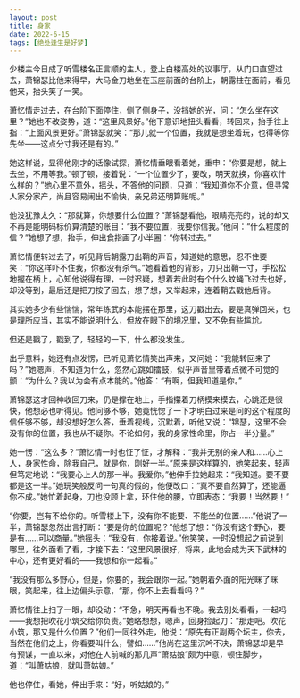 ```yaml
---
layout: post
title: 身家
date: 2022-6-15
tags: [绝处逢生是好梦]
---
```


少楼主今日成了听雪楼名正言顺的主人，登上白楼高处的议事厅，从门口直望过去，萧锦瑟比他来得早，大马金刀地坐在玉座前面的台阶上，朝露拄在面前，看见他来，抬头笑了一笑。

萧忆情走过去，在台阶下面停住，侧了侧身子，没挡她的光，问：“怎么坐在这里？”她也不改姿势，道：“这里风景好。”他下意识地扭头看看，转回来，抬手往上指：“上面风景更好。”萧锦瑟就笑：“那儿就一个位置，我就是想坐着玩，也得等你先坐——这点分寸我还是有的。”

她这样说，显得他刚才的话像试探，萧忆情垂眼看着她，重申：“你要是想，就上去坐，不用等我。”顿了顿，接着说：“一个位置少了，要改，明天就换，你喜欢什么样的？”她心里不意外，摇头，不答他的问题，只道：“我知道你不介意，但寻常人家分家产，尚且容易闹出不愉快，亲兄弟还明算账呢。”

他没犹豫太久：“那就算，你想要什么位置？”萧锦瑟看他，眼睛亮亮的，说的却又不再是能明码标价算清楚的账目：“我不要位置，我要你信我。”他问：“什么程度的信？”她想了想，抬手，伸出食指画了小半圈：“你转过去。”

萧忆情便转过去了，听见背后朝露刀出鞘的声音，知道她的意思，忍不住要笑：“你这样吓不住我，你都没有杀气。”她看着他的背影，刀只出鞘一寸，手松松地握在柄上，心知他说得有理，一时迟疑，想着若此时有个什么蚊蝇飞过去也好，却没等到，最后还是把刀按了回去，想了想，又举起来，连着鞘去戳他后背。

其实她多少有些惴惴，常年练武的本能摆在那里，这刀戳出去，要是真弹回来，也是理所应当，其实不能说明什么，但放在眼下的境况里，又不免有些尴尬。

但还是戳了，戳到了，轻轻的一下，什么都没发生。

出乎意料，她还有点发愣，已听见萧忆情笑出声来，又问她：“我能转回来了吗？”她嗯声，不知道为什么，忽然心跳如擂鼓，似乎声音里带着点微不可觉的颤：“为什么？我以为会有点本能的。”他答：“有啊，但我知道是你。”

萧锦瑟这才回神收回刀来，仍是撑在地上，手指攥着刀柄摸来摸去，心跳还是很快，他想必也听得见。他问够不够，她竟恍惚了一下才明白过来是问的这个程度的信任够不够，却没想好怎么答，垂着视线，沉默着，听他又说：“锦瑟，这里不会没有你的位置，我也从不疑你。不论如何，我的身家性命里，你占一半分量。”

她一愣：“这么多？”萧忆情一时也怔了怔，才解释：“我并无别的亲人和……心上人，身家性命，除我自己，就是你，刚好一半。”原来是这样算的，她笑起来，轻声但笃定地说：“我要心上人的那一半。我爱你。”他伸手拉她起来：“我知道。要不要都是这一半。”她玩笑般反问一句真的假的，他便改口：“真不要自然算了，还能逼你不成。”她忙着起身，刀也没顾上拿，环住他的腰，立即表态：“我要！当然要！”

“你要，岂有不给你的。听雪楼上下，没有你不能要、不能坐的位置……”他说了一半，萧锦瑟忽然出言打断：“要是你的位置呢？”他想了想：“你没有这个野心，要是有……可以商量。”她摇头：“我没有，你接着说。”他笑笑，一时没想起之前说到哪里，往外面看了看，才接下去：“这里风景很好，将来，此地会成为天下武林的中心，还有更好看的——我想和你一起看。”

“我没有那么多野心，但是，你要的，我会跟你一起。”她朝着外面的阳光眯了眯眼，笑起来，往上边偏头示意，“那，你不上去看看吗？”

萧忆情往上扫了一眼，却没动：“不急，明天再看也不晚。我去别处看看，一起吗——我想把吹花小筑交给你负责。”她略想想，嗯声，回身捡起刀：“那走吧。吹花小筑，那又是什么位置？”他们一同往外走，他说：“原先有正副两个坛主，你去，当然在他们之上，你看要叫什么，譬如……”他尚在这里沉吟不决，萧锦瑟却是早有预谋，一直以来，对他在人前喊的那几声“萧姑娘”颇为中意，顿住脚步，道：“叫萧姑娘，就叫萧姑娘。”

他也停住，看她，伸出手来：“好，听姑娘的。”


